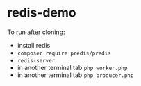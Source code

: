 # redis-demo

To run after cloning:
- install redis
- `composer require predis/predis`
- `redis-server `
- in another terminal tab `php worker.php `
- in another terminal tab `php producer.php ` 
